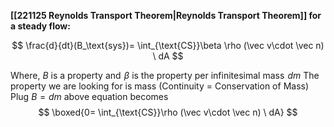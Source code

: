   

**[[221125 Reynolds Transport Theorem|Reynolds Transport Theorem]] for a steady flow:**

$$
\frac{d}{dt}(B_\text{sys})= \int_{\text{CS}}\beta \rho (\vec v\cdot \vec n) \ dA
$$

Where, $B$ is a property and  $\beta$ is the property per infinitesimal mass  $dm$
The property we are looking for is mass (Continuity = Conservation of Mass)  
Plug $B=dm$ above equation becomes
$$
\boxed{0= \int_{\text{CS}}\rho (\vec v\cdot \vec n) \ dA}
$$



